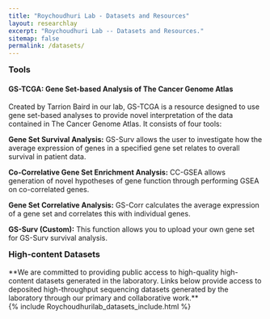 ```yaml
---
title: "Roychoudhuri Lab - Datasets and Resources"
layout: researchlay
excerpt: "Roychoudhuri Lab -- Datasets and Resources."
sitemap: false
permalink: /datasets/
---
```

<h3 style="margin-top:0px">Tools</h3> 
<h4>GS-TCGA: Gene Set-based Analysis of The Cancer Genome Atlas</h4>
Created by Tarrion Baird in our lab, GS-TCGA is a resource designed to use gene set-based analyses to provide novel interpretation of the data contained in The Cancer Genome Atlas. It consists of four tools:

**Gene Set Survival Analysis:** GS-Surv allows the user to investigate how the average expression of genes in a specified gene set relates to overall survival in patient data.

**Co-Correlative Gene Set Enrichment Analysis:** CC-GSEA allows generation of novel hypotheses of gene function through performing GSEA on co-correlated genes.

**Gene Set Correlative Analysis:** GS-Corr calculates the average expression of a gene set and correlates this with individual genes.

**GS-Surv (Custom):** This function allows you to upload your own gene set for GS-Surv survival analysis.
 

<h3 style="margin-top:0px">High-content Datasets</h3> 
**We are committed to providing public access to high-quality high-content datasets generated in the laboratory. Links below provide access to deposited high-throughput sequencing datasets generated by the laboratory through our primary and collaborative work.**
<div>
{% include Roychoudhurilab_datasets_include.html %}
</div>
